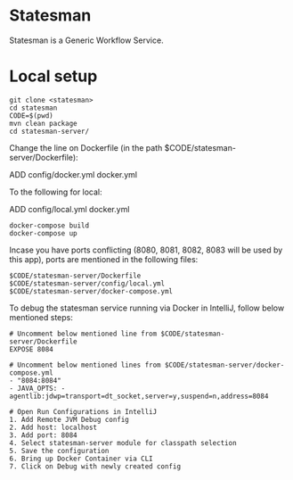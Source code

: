 # Statesman
Statesman is a Generic Workflow Service. 

# Local setup
```
git clone <statesman>
cd statesman
CODE=$(pwd)
mvn clean package 
cd statesman-server/
```

Change the line on Dockerfile (in the path $CODE/statesman-server/Dockerfile): 

ADD config/docker.yml docker.yml

To the following for local:

ADD config/local.yml docker.yml
```
docker-compose build
docker-compose up 
```

Incase you have ports conflicting (8080, 8081, 8082, 8083 will be used by this app), ports are mentioned in the following files:
```
$CODE/statesman-server/Dockerfile 
$CODE/statesman-server/config/local.yml
$CODE/statesman-server/docker-compose.yml
```

To debug the statesman service running via Docker in IntelliJ, follow below mentioned steps:
```shell
# Uncomment below mentioned line from $CODE/statesman-server/Dockerfile
EXPOSE 8084

# Uncomment below mentioned lines from $CODE/statesman-server/docker-compose.yml
- "8084:8084"
- JAVA_OPTS: -agentlib:jdwp=transport=dt_socket,server=y,suspend=n,address=8084

# Open Run Configurations in IntelliJ
1. Add Remote JVM Debug config
2. Add host: localhost 
3. Add port: 8084
4. Select statesman-server module for classpath selection 
5. Save the configuration
6. Bring up Docker Container via CLI
7. Click on Debug with newly created config
```